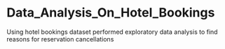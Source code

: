 # Data_Analysis_On_Hotel_Bookings
Using hotel bookings dataset performed exploratory data analysis to find reasons for reservation cancellations
